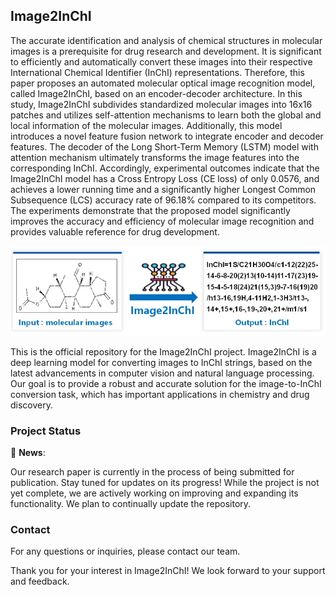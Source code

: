 ## Image2InChI
The accurate identification and analysis of chemical structures in molecular images is a prerequisite for drug research and development. It is significant to efficiently and automatically convert these images into their respective International Chemical Identifier (InChI) representations. Therefore, this paper proposes an automated molecular optical image recognition model, called Image2InChI, based on an encoder-decoder architecture. In this study, Image2InChI subdivides standardized molecular images into 16x16 patches and utilizes self-attention mechanisms to learn both the global and local information of the molecular images. Additionally, this model introduces a novel feature fusion network to integrate encoder and decoder features. The decoder of the Long Short-Term Memory (LSTM) model with attention mechanism ultimately transforms the image features into the corresponding InChI. Accordingly, experimental outcomes indicate that the Image2InChI model has a Cross Entropy Loss (CE loss) of only 0.0576, and achieves a lower running time and a significantly higher Longest Common Subsequence (LCS) accuracy rate of 96.18% compared to its competitors. The experiments demonstrate that the proposed model significantly improves the accuracy and efficiency of molecular image recognition and provides valuable reference for drug development.

<div align="center">
  <img src="https://github.com/SYUCT-sensia/Image2InChI/blob/dataset/Image2InChI.jpg">
</div>

This is the official repository for the Image2InChI project. Image2InChI is a deep learning model for converting images to InChI strings, based on the latest advancements in computer vision and natural language processing. Our goal is to provide a robust and accurate solution for the image-to-InChI conversion task, which has important applications in chemistry and drug discovery.

### Project Status

📢 **News**: 

Our research paper is currently in the process of being submitted for publication. Stay tuned for updates on its progress!
While the project is not yet complete, we are actively working on improving and expanding its functionality. We plan to continually update the repository.

### Contact

For any questions or inquiries, please contact our team.

Thank you for your interest in Image2InChI! We look forward to your support and feedback.

